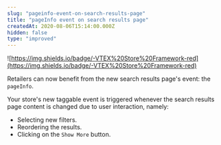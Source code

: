 ```yaml
---
slug: "pageinfo-event-on-search-results-page"
title: "pageInfo event on search results page"
createdAt: 2020-08-06T15:14:00.000Z
hidden: false
type: "improved"
---
```


![https://img.shields.io/badge/-VTEX%20Store%20Framework-red](https://img.shields.io/badge/-VTEX%20Store%20Framework-red) 

Retailers can now benefit from the new search results page's event: the `pageInfo`. 

Your store's new taggable event is triggered whenever the search results page content is changed due to user interaction, namely:

- Selecting new filters.
- Reordering the results.
- Clicking on the `Show More` button.